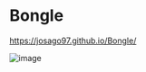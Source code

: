 # Bongle

https://josago97.github.io/Bongle/

![image](https://user-images.githubusercontent.com/26380095/147394320-0d83741d-7d79-44a7-82c2-fe1a2de1ec1a.png)
